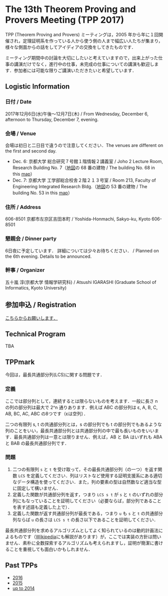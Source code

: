 # The 13th Theorem Proving and Provers Meeting (TPP 2017)

TPP (Theorem Proving and Provers) ミーティングは，2005 年から年に１回開催され，定理証明系を作っている人から使う側の人まで幅広い人たちが集まり，様々な側面からの話をしてアイディアの交換をしてきたものです．

ミーティング期間中の討論を大切にしたいと考えていますので，出来上がった仕事の講演だけでなく，進行中の仕事，未完成の仕事についての講演も歓迎します．参加者には可能な限りご講演いただきたいと希望しています．

## Logistic Information

### 日付 / Date

2017年12月6日(水)午後〜12月7日(木) / From Wednesday, December 6, afternoon to Thursday, December 7, evening.

### 会場 / Venue

会場は初日と二日目で違うので注意してください．The venues are different on the first and second day.

- Dec. 6: 
京都大学 総合研究７号館１階情報２講義室 / Joho 2 Lecture Room, Research Building No. 7（[地図](http://www.kyoto-u.ac.jp/ja/access/campus/yoshida/map6r_y/)の 68 番の建物 / The building No. 68 in this [map](http://www.kyoto-u.ac.jp/ja/access/campus/yoshida/map6r_y/)）
- Dec. 7:  京都大学 工学部総合校舎２階２１３号室 / Room 213, Faculty of Engineering Integrated Research Bldg.（[地図](http://www.kyoto-u.ac.jp/ja/access/campus/yoshida/map6r_y/)の 53 番の建物 / The building No. 53 in this [map](http://www.kyoto-u.ac.jp/ja/access/campus/yoshida/map6r_y/)）

### 住所 / Address

606-8501 京都市左京区吉田本町 / Yoshida-Honmachi, Sakyo-ku, Kyoto 606-8501

### 懇親会 / Dinner party

6日夜に予定しています． 詳細については少々お待ちください． / Planned on the 6th evening.  Details to be announced.

### 幹事 / Organizer

五十嵐 淳(京都大学 情報学研究科) / Atsushi IGARASHI (Graduate School of Informatics, Kyoto University)

## 参加申込 / Registration

[こちらからお願いします．](https://docs.google.com/forms/d/e/1FAIpQLSeNY78Nptel4SY_U5MAGMX6qEzyipeFBSnGdCxP-oVkzS9jFA/viewform)

## Technical Program

TBA

## TPPmark

今回は，最長共通部分列(LCS)に関する問題です．

### 定義

ここでは部分列として，連続するとは限らないものを考えます．一般に長さ n の列の部分列は最大で 2^n 通りあります．例えば ABC の部分列は ε, A, B, C, AB, BC, AC, ABC の8つです（εは空列）．

二つの有限列 s, t の共通部分列とは，s の部分列でも t の部分列でもあるような列のことをいい，最長共通部分列とは共通部分列の中で最も長いものをいいます．最長共通部分列は一意とは限りません．例えば，AB と BA はいずれも ABA と BAB の最長共通部分列です．

### 問題

1. 二つの有限列 `s` と `t` を受け取って，その最長共通部分列（の一つ）を返す関数 `LCS` を定義してください．列はリストなど使用する証明支援系にある適切なデータ構造を使ってください．また，列の要素の型は自然数など適当な型に固定して構いません．
1. 定義した関数が共通部分列を返す，つまり `LCS s t` が `s` と `t` のいずれの部分列にもなっていることを証明してください（必要ならば，部分列であることを表す述語も定義した上で）．
1. 定義した関数が返す共通部分列が最長である，つまり `u` も `s` と `t` の共通部分列ならば `u` の長さは `LCS s t` の長さ以下であることを証明してください．

最長共通部分列を求めるアルゴリズムとしてよく知られているのは動的計画法によるものです（[Wikipedia](https://en.wikipedia.org/wiki/Longest_common_subsequence_problem)にも解説があります）が，ここでは実装の方針は問いません．素朴に全数探索するアルゴリズムも考えられますし，証明が簡潔に書けることを重視しても面白いかもしれません．

## Past TPPs

* [2016](http://pllab.is.ocha.ac.jp/~asai/tpp2016/)
* [2015](https://sites.google.com/a/progsci.info.kanagawa-u.ac.jp/tpp2015/)
* [up to 2014](https://sites.google.com/a/progsci.info.kanagawa-u.ac.jp/tpp2015/home/guo-qunotpp)
